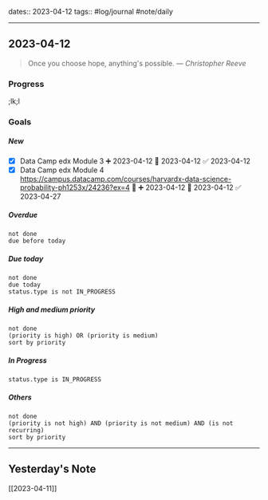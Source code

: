 dates:: 2023-04-12
tags:: #log/journal #note/daily 

---
## 2023-04-12

> Once you choose hope, anything's possible.
> — <cite>Christopher Reeve</cite>

### Progress
;lk;l


### Goals 

##### New

- [x] Data Camp edx Module 3 ➕ 2023-04-12 📅 2023-04-12 ✅ 2023-04-12
- [x] Data Camp edx Module 4 https://campus.datacamp.com/courses/harvardx-data-science-probability-ph1253x/24236?ex=4 🔼 ➕ 2023-04-12 🛫 2023-04-12 ✅ 2023-04-27

##### Overdue

```tasks
not done
due before today
```


##### Due today

```tasks
not done
due today
status.type is not IN_PROGRESS
```

##### High and medium priority

```tasks
not done
(priority is high) OR (priority is medium)
sort by priority
```

##### In Progress

```tasks
status.type is IN_PROGRESS
```

##### Others


```tasks
not done
(priority is not high) AND (priority is not medium) AND (is not recurring)
sort by priority
```


---
## Yesterday's Note

[[2023-04-11]]


